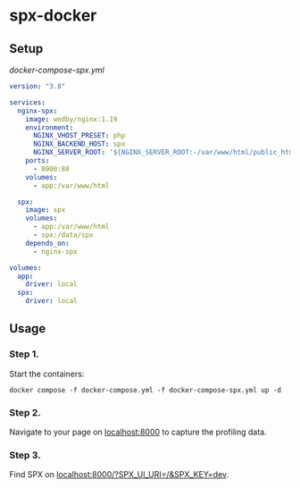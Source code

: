 # spx-docker

## Setup

*docker-compose-spx.yml*

```yaml
version: "3.8"

services:
  nginx-spx:
    image: wodby/nginx:1.19
    environment:
      NGINX_VHOST_PRESET: php
      NGINX_BACKEND_HOST: spx
      NGINX_SERVER_ROOT: '${NGINX_SERVER_ROOT:-/var/www/html/public_html}'
    ports:
      - 8000:80
    volumes:
      - app:/var/www/html

  spx:
    image: spx
    volumes:
      - app:/var/www/html
      - spx:/data/spx
    depends_on:
      - nginx-spx

volumes:
  app:
    driver: local
  spx:
    driver: local
```

## Usage

### Step 1.

Start the containers:

```shell
docker compose -f docker-compose.yml -f docker-compose-spx.yml up -d
```

### Step 2.

Navigate to your page on [localhost:8000](http://localhost:8000) to capture the profiling data.

### Step 3.

Find SPX on [localhost:8000/?SPX_UI_URI=/&SPX_KEY=dev](http://localhost:8000/?SPX_UI_URI=/&SPX_KEY=dev).
